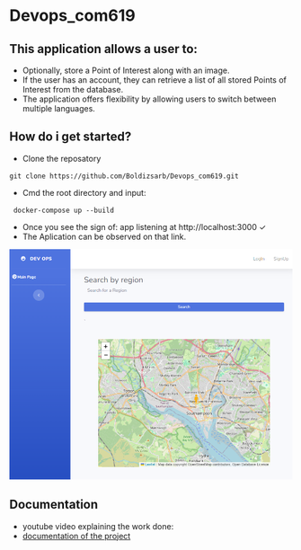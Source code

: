 # Devops_com619

## This application allows a user to:
* Optionally, store a Point of Interest along with an image.
* If the user has an account, they can retrieve a list of all stored Points of Interest from the database.
* The application offers flexibility by allowing users to switch between multiple languages.

 ## How do i get started?
 * Clone the reposatory
 ```
 git clone https://github.com/Boldizsarb/Devops_com619.git
 ```
* Cmd the root directory and input:
```
 docker-compose up --build
 ```
* Once you see the sign of: app listening at http://localhost:3000 ✓
* The Aplication can be observed on that link.

![Content of the POI table.](./public/img/home_page.png "Content of the homepage.")

## Documentation
* youtube video explaining the work done:
* [documentation of the project](documentation.md)